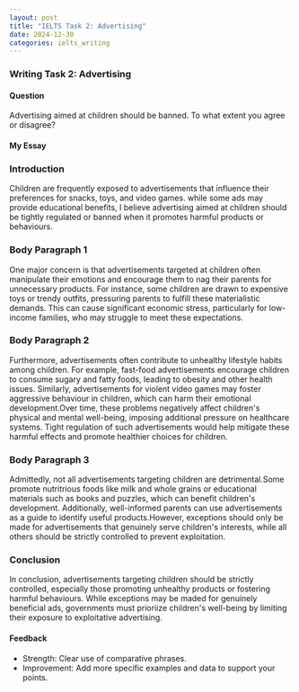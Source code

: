 ```yaml
---
layout: post
title: "IELTS Task 2: Advertising"
date: 2024-12-30
categories: ielts_writing
---
```


### Writing Task 2: Advertising

#### Question
Advertising aimed at children should be banned. To what extent you agree or disagree?

#### My Essay

### Introduction
Children are frequently exposed to advertisements that influence their preferences for snacks, toys, and video games. while some ads may provide educational benefits, I believe advertising aimed at children should be tightly regulated or banned when it promotes harmful products or behaviours.

### Body Paragraph 1
One major concern is that advertisements targeted at children often manipulate their emotions and encourage them to nag their parents for unnecessary products. For instance, some children are drawn to expensive toys or trendy outfits, pressuring parents to fulfill these materialistic demands. This can cause significant economic stress, particularly for low-income families, who may struggle to meet these expectations.

### Body Paragraph 2
Furthermore, advertisements often contribute to unhealthy lifestyle habits among children. For example, fast-food advertisements encourage children to consume sugary and fatty foods, leading to obesity and other health issues. Similarly, advertisements for violent video games may foster aggressive behaviour in children, which can harm their emotional development.Over time, these problems negatively affect children's physical and mental well-being, imposing additional pressure on healthcare systems. Tight regulation of such advertisements would help mitigate these harmful effects and promote healthier choices for children.

### Body Paragraph 3
Admittedly, not all advertisements targeting children are detrimental.Some promote nutritrious foods like milk and whole grains or educational materials such as books and puzzles, which can benefit children's development. Additionally, well-informed parents can use advertisements as a guide to identify useful products.However, exceptions should only be made for advertisements that genuinely serve children's interests, while all others should be strictly controlled to prevent exploitation.


### Conclusion
In conclusion, advertisements targeting children should be strictly controlled, especially those promoting unhealthy products or fostering harmful behaviours. While exceptions may be maded for genuinely beneficial ads, governments must prioriize children's well-being by limiting their exposure to exploitative advertising.





#### Feedback
- Strength: Clear use of comparative phrases.
- Improvement: Add more specific examples and data to support your points.
